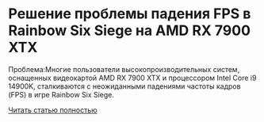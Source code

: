 # Решение проблемы падения FPS в Rainbow Six Siege на AMD RX 7900 XTX



Проблема:Многие пользователи высокопроизводительных систем, оснащенных видеокартой AMD RX 7900 XTX и процессором Intel Core i9 14900K, сталкиваются с неожиданными падениями частоты кадров (FPS) в игре Rainbow Six Siege.

[Читать статью полностью](https://xyberbara.com/gaming/fps-rainbow-six-amd-rx-7900-xtx/)
